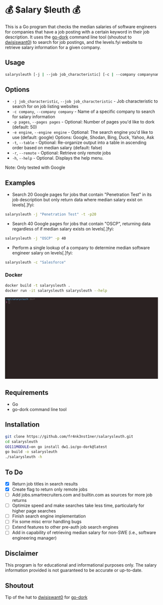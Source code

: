 # 💰 $alary $leuth 💰
This is a Go program that checks the median salaries of software engineers for companies that have a job posting with a certain keyword in their job description. It uses the [go-dork](https://github.com/dwisiswant0/go-dork) command line tool (shoutout to [dwisiswant0](https://github.com/dwisiswant0)) to search for job postings, and the levels.fyi website to retrieve salary information for a given company.

## Usage
```bash
salarysleuth [-j | --job job_characteristic] [-c | --company companyname] [-p | --pages pages] [-e | --engine engine] [-t --table] [-h | --help]
```

## Options
* `-j job_characteristic`, `--job job_characteristic` - Job characteristic to search for on job listing websites
* `-c company`, `--company company` - Name of a specific company to search for salary information
* `-p pages`, `--pages pages` - Optional: Number of pages you'd like to dork (default: 50)
* `-e engine`, `--engine engine` - Optional: The search engine you'd like to use (default: google) Options: Google, Shodan, Bing, Duck, Yahoo, Ask
* `-t`, `--table` - Optional: Re-organize output into a table in ascending order based on median salary (default: false)
* `-r`, `--remote` - Optional: Retrieve only remote jobs
* `-h`, `--help` - Optional. Displays the help menu.

Note: Only tested with Google

## Examples
- Search 20 Google pages for jobs that contain "Penetration Test" in its job description but only return data where median salary exist on levels[.]fyi:
```bash
salarysleuth -j "Penetration Test" -t -p20
```

- Search 40 Google pages for jobs that contain "OSCP", returning data regardless of if median salary exists on levels[.]fyi:
```bash
salarysleuth -j "OSCP" -p 40
```

- Perform a single lookup of a company to determine median software engineer salary on levels[.]fyi:
```bash
salarysleuth -c "Salesforce"
```

### Docker
```bash
docker build -t salarysleuth .
docker run -it salarysleuth salarysleuth --help
```

![Alt Text](https://github.com/fr4nk3nst1ner/salarysleuth/blob/main/resources/salarysleuth_3.gif)

## Requirements
* Go
* go-dork command line tool

## Installation
```bash
git clone https://github.com/fr4nk3nst1ner/salarysleuth.git
cd salarysleuth
GO111MODULE=on go install dw1.io/go-dork@latest
go build -o salarysleuth
./salarysleuth -h
```

## To Do

- [x] Return job titles in search results
- [x] Create flag to return only remote jobs
- [ ] Add jobs.smartrecruiters.com and builtin.com as sources for more job returns
- [ ] Optimize speed and make searches take less time, particularly for higher page searches
- [ ] Finish search engine implementation
- [ ] Fix some misc error handling bugs
- [ ] Extend features to other pre-auth job search engines
- [ ] Add in capability of retrieving median salary for non-SWE (i.e., software engineering manager)

## Disclaimer
This program is for educational and informational purposes only. The salary information provided is not guaranteed to be accurate or up-to-date.

## Shoutout
Tip of the hat to [dwisiswant0](https://github.com/dwisiswant0) for [go-dork](https://github.com/dwisiswant0/go-dork)
